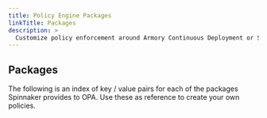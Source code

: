 ```yaml
---
title: Policy Engine Packages
linkTitle: Packages
description: >
  Customize policy enforcement around Armory Continuous Deployment or Spinnaker actions.
---
```


## Packages

The following is an index of key / value pairs for each of the packages Spinnaker provides to OPA. Use these as reference to create your own policies.

